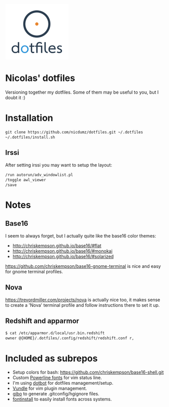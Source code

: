 ![Logo](logo_200.png "Logo")

# Nicolas' dotfiles

Versioning together my dotfiles. Some of them may be useful to you, but I doubt
it :)

# Installation

    git clone https://github.com/nicdumz/dotfiles.git ~/.dotfiles
    ~/.dotfiles/install.sh

## Irssi

After setting irssi you may want to setup the layout:

    /run autorun/adv_windowlist.pl
    /toggle awl_viewer
    /save

# Notes

## Base16

I seem to always forget, but I actually quite like the base16 color themes:

-   http://chriskempson.github.io/base16/#flat
-   http://chriskempson.github.io/base16/#monokai
-   http://chriskempson.github.io/base16/#solarized

https://github.com/chriskempson/base16-gnome-terminal is nice and easy for gnome
terminal profiles.

## Nova

https://trevordmiller.com/projects/nova is actually nice too, it makes sense to
create a 'Nova' terminal profile and follow instructions there to set it up.

## Redshift and apparmor

```
$ cat /etc/apparmor.d/local/usr.bin.redshift
owner @{HOME}/.dotfiles/.config/redshift/redshift.conf r,
```

# Included as subrepos

-   Setup colors for bash: https://github.com/chriskempson/base16-shell.git
-   Custom [Powerline fonts](https://github.com/powerline/fonts) for vim status
    line.
-   I'm using [dotbot](https://github.com/anishathalye/dotbot) for dotfiles
    management/setup.
-   [Vundle](https://github.com/gmarik/vundle) for vim plugin management.
-   [gibo](https://github.com/simonwhitaker/gibo) to generate
    .gitconfig/hgignore files.
-   [fontinstall](https://github.com/nicdumz/fontinstall) to easily install
    fonts across systems.

